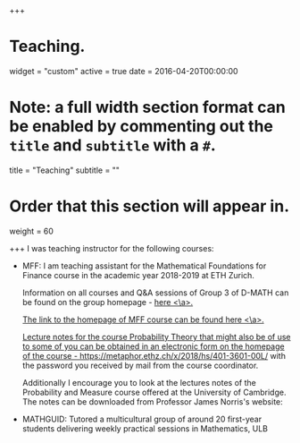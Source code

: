 +++
# Teaching.

widget = "custom"
active = true
date = 2016-04-20T00:00:00

# Note: a full width section format can be enabled by commenting out the `title` and `subtitle` with a `#`.
title = "Teaching"
subtitle = ""

# Order that this section will appear in.
weight = 60

+++
I was teaching instructor for the following courses: 
<ul>
<li> MFF: I am teaching assistant for the Mathematical Foundations for Finance course in the academic year 2018-2019 at ETH Zurich.

 Information on all courses and Q&A sessions of Group 3 of D-MATH can be found on the group homepage - <a href = "https://people.math.ethz.ch/~gruppe3/about"> here <\a>. 
 

The link to the homepage of MFF course can be found <a href = "https://metaphor.ethz.ch/x/2018/hs/401-3913-01L"> here <\a>.


Lecture notes for the course Probability Theory that might also be of use to some of you can be obtained in an electronic form on the homepage of the course - https://metaphor.ethz.ch/x/2018/hs/401-3601-00L/ with the password you received by mail from the course coordinator. 

Additionally I encourage you to look at the lectures notes of the Probability and Measure course offered at the University of Cambridge. The notes can be downloaded from Professor James Norris's website: 


<li> MATHGUID: Tutored a multicultural group of around 20 first-year students delivering weekly practical sessions in Mathematics, ULB</li>

</ul>
